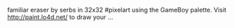 familiar eraser by serbs in 32x32 #pixelart using the GameBoy palette. Visit http://paint.lo4d.net/ to draw your … 